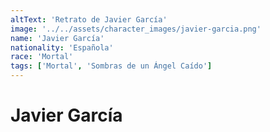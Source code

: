 ```yaml
---
altText: 'Retrato de Javier García'
image: '../../assets/character_images/javier-garcia.png'
name: 'Javier García'
nationality: 'Española'
race: 'Mortal'
tags: ['Mortal', 'Sombras de un Ángel Caído']
---
```


# Javier García

